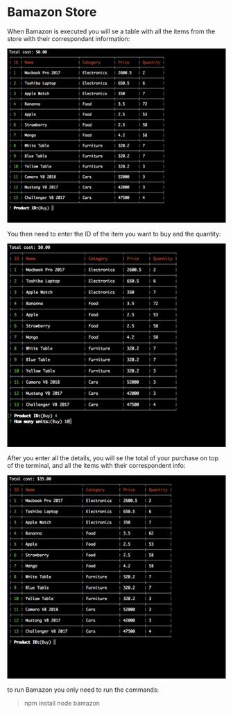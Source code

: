 # Bamazon Store

When Bamazon is executed you will se a table with all the items from the store with their correspondant information:

![First Image](https://raw.githubusercontent.com/LinoSuarez/bamazon/master/img/Screenshot%202017-11-30%2022.53.49.png)

You then need to enter the ID of the item you want to buy and the quantity:

![Second Image](https://raw.githubusercontent.com/LinoSuarez/bamazon/master/img/Screenshot%202017-11-30%2022.54.09.png)

After you enter all the details, you will se the total of your purchase on top of the terminal, and all the items with their correspondent info:

![Tirth Image](https://raw.githubusercontent.com/LinoSuarez/bamazon/master/img/Screenshot%202017-11-30%2022.54.20.png)

to run Bamazon you only need to run the commands: 

> npm install
> node bamazon
